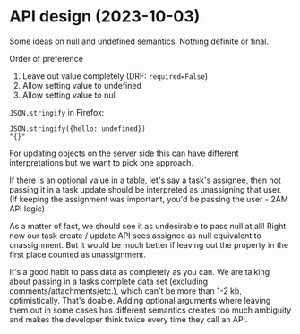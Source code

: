 # API design (2023-10-03)

Some ideas on null and undefined semantics. Nothing definite or final.

Order of preference

1. Leave out value completely (DRF: `required=False`)
2. Allow setting value to undefined
3. Allow setting value to null

`JSON.stringify` in Firefox:

```
JSON.stringify({hello: undefined})
"{}"
```

For updating objects on the server side this can have different interpretations
but we want to pick one approach.

If there is an optional value in a table, let's say a task's assignee, then
not passing it in a task update should be interpreted as unassigning that user.
(If keeping the assignment was important, you'd be passing the user - 2AM API
logic)

As a matter of fact, we should see it as undesirable to pass null at all! Right
now our task create / update API sees assignee as null equivalent to
unassignment. But it would be much better if leaving out the property in the
first place counted as unassignment.

It's a good habit to pass data as completely as you can. We are talking about
passing in a tasks complete data set (excluding comments/attachments/etc.),
which can't be more than 1-2 kb, optimistically. That's doable. Adding
optional arguments where leaving them out in some cases has different semantics
creates too much ambiguity and makes the developer think twice every time
they call an API.
